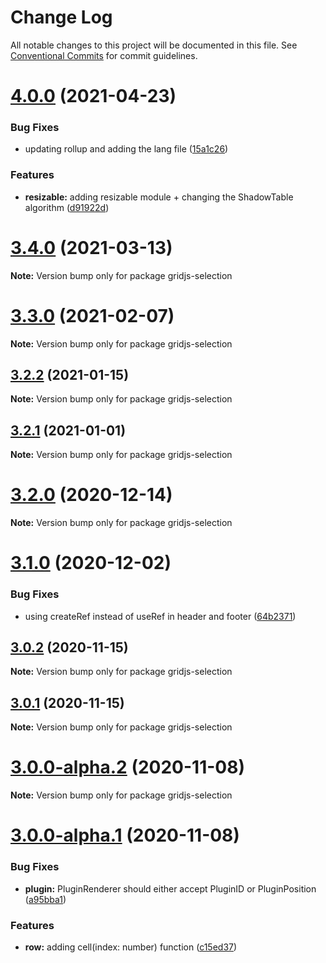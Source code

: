 # Change Log

All notable changes to this project will be documented in this file.
See [Conventional Commits](https://conventionalcommits.org) for commit guidelines.

# [4.0.0](https://github.com/grid-js/gridjs/compare/3.4.0...4.0.0) (2021-04-23)


### Bug Fixes

* updating rollup and adding the lang file ([15a1c26](https://github.com/grid-js/gridjs/commit/15a1c2669e69a6c3498049cb08ebbcb6346116eb))


### Features

* **resizable:** adding resizable module + changing the ShadowTable algorithm ([d91922d](https://github.com/grid-js/gridjs/commit/d91922dfca1bb1d5721d9b4e7175cbdd1617a307))





# [3.4.0](https://github.com/grid-js/gridjs/compare/3.3.0...3.4.0) (2021-03-13)

**Note:** Version bump only for package gridjs-selection





# [3.3.0](https://github.com/grid-js/gridjs/compare/3.2.2...3.3.0) (2021-02-07)

**Note:** Version bump only for package gridjs-selection





## [3.2.2](https://github.com/grid-js/gridjs/compare/3.2.1...3.2.2) (2021-01-15)

**Note:** Version bump only for package gridjs-selection





## [3.2.1](https://github.com/grid-js/gridjs/compare/3.2.0...3.2.1) (2021-01-01)

**Note:** Version bump only for package gridjs-selection





# [3.2.0](https://github.com/grid-js/gridjs/compare/3.1.0...3.2.0) (2020-12-14)

**Note:** Version bump only for package gridjs-selection





# [3.1.0](https://github.com/grid-js/gridjs/compare/3.0.2...3.1.0) (2020-12-02)


### Bug Fixes

* using createRef instead of useRef in header and footer ([64b2371](https://github.com/grid-js/gridjs/commit/64b2371ad12b51a9e79cd353ed6b2a1b73681705))





## [3.0.2](https://github.com/grid-js/gridjs/compare/3.0.1...3.0.2) (2020-11-15)

**Note:** Version bump only for package gridjs-selection





## [3.0.1](https://github.com/grid-js/gridjs/compare/3.0.0-alpha.2...3.0.1) (2020-11-15)

**Note:** Version bump only for package gridjs-selection





# [3.0.0-alpha.2](https://github.com/grid-js/gridjs/compare/3.0.0-alpha.1...3.0.0-alpha.2) (2020-11-08)

**Note:** Version bump only for package gridjs-selection





# [3.0.0-alpha.1](https://github.com/grid-js/gridjs/compare/2.1.0...3.0.0-alpha.1) (2020-11-08)


### Bug Fixes

* **plugin:** PluginRenderer should either accept PluginID or PluginPosition ([a95bba1](https://github.com/grid-js/gridjs/commit/a95bba1823fa56c48e0145aeb5aef9e2001940d7))


### Features

* **row:** adding cell(index: number) function ([c15ed37](https://github.com/grid-js/gridjs/commit/c15ed378ce59f9683b93f53db9c2273ecad93cc7))

